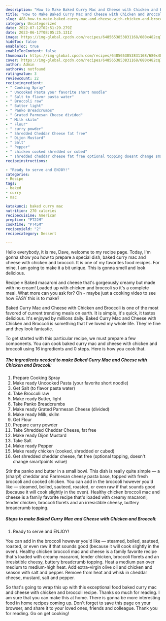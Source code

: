 ```yaml
---
description: "How to Make Baked Curry Mac and Cheese with Chicken and Broccoli yang Delicious"
title: "How to Make Baked Curry Mac and Cheese with Chicken and Broccoli yang Delicious"
slug: 488-how-to-make-baked-curry-mac-and-cheese-with-chicken-and-broccoli-yang-delicious
category: Uncategorized
date: 2022-07-12T02:51:29.279Z
date: 2023-06-17T08:05:25.131Z
image: https://img-global.cpcdn.com/recipes/6485653853831168/680x482cq70/baked-curry-mac-and-cheese-with-chicken-and-broccoli-recipe-main-photo.jpg
hideToc: false
enableToc: true
enableTocContent: false
thumbnail: https://img-global.cpcdn.com/recipes/6485653853831168/680x482cq70/baked-curry-mac-and-cheese-with-chicken-and-broccoli-recipe-main-photo.jpg
cover: https://img-global.cpcdn.com/recipes/6485653853831168/680x482cq70/baked-curry-mac-and-cheese-with-chicken-and-broccoli-recipe-main-photo.jpg
author: Admin
authorAv: notfound
ratingvalue: 3
reviewcount: 22
recipeingredient:
- " Cooking Spray"
- " Uncooked Pasta your favorite short noodle"
- " Salt to flavor pasta water"
- " Broccoli raw"
- " Butter light"
- " Panko Breadcrumbs"
- " Grated Parmesan Cheese divided"
- " Milk skilm"
- " Flour"
- " curry powder"
- " Shredded Cheddar Cheese fat free"
- " Dijon Mustard"
- " Salt"
- " Pepper"
- " chicken cooked shredded or cubed"
- " shredded cheddar cheese fat free optional topping doesnt change smartpoints value"
recipeinstructions:

- "Ready to serve and ENJOY!"
categories:
- Recipe
tags:
- baked
- curry
- mac

katakunci: baked curry mac 
nutrition: 270 calories
recipecuisine: American
preptime: "PT22M"
cooktime: "PT45M"
recipeyield: "2"
recipecategory: Dessert

---
```



Hello everybody, it is me, Dave, welcome to my recipe page. Today, I'm gonna show you how to prepare a special dish, baked curry mac and cheese with chicken and broccoli. It is one of my favorites food recipes. For mine, I am going to make it a bit unique. This is gonna smell and look delicious.

Recipe v Baked macaroni and cheese that&#39;s gorgeously creamy but made with no cream! Loaded up with chicken and broccoli so it&#39;s a complete meal. What more can you ask for? Oh - maybe just a cooking video to see how EASY this is to make?

Baked Curry Mac and Cheese with Chicken and Broccoli is one of the most favored of current trending meals on earth. It is simple, it's quick, it tastes delicious. It's enjoyed by millions daily. Baked Curry Mac and Cheese with Chicken and Broccoli is something that I've loved my whole life. They're fine and they look fantastic.


To get started with this particular recipe, we must prepare a few components. You can cook baked curry mac and cheese with chicken and broccoli using 16 ingredients and 0 steps. Here is how you cook that.

<!--inarticleads1-->

##### The ingredients needed to make Baked Curry Mac and Cheese with Chicken and Broccoli:

1. Prepare  Cooking Spray
1. Make ready  Uncooked Pasta (your favorite short noodle)
1. Get  Salt (to flavor pasta water)
1. Take  Broccoli raw
1. Make ready  Butter, light
1. Take  Panko Breadcrumbs
1. Make ready  Grated Parmesan Cheese (divided)
1. Make ready  Milk, skilm
1. Get  Flour
1. Prepare  curry powder
1. Take  Shredded Cheddar Cheese, fat free
1. Make ready  Dijon Mustard
1. Take  Salt
1. Make ready  Pepper
1. Make ready  chicken (cooked, shredded or cubed)
1. Get  shredded cheddar cheese, fat free (optional topping, doesn&#39;t change smartpoints value)


Stir the panko and butter in a small bowl. This dish is really quite simple — a (sharp!) cheddar and Parmesan cheesy pasta base, topped with fresh broccoli and cooked chicken. You can add in the broccoli however you&#39;d like — steamed, boiled, sauteed, roasted, or even raw if that sounds good (because it will cook slightly in the oven). Healthy chicken broccoli mac and cheese is a family favorite recipe that&#39;s loaded with creamy macaroni, tender chicken, broccoli florets and an irresistible cheesy, buttery breadcrumb topping. 

<!--inarticleads2-->

##### Steps to make Baked Curry Mac and Cheese with Chicken and Broccoli:


1. Ready to serve and ENJOY!

You can add in the broccoli however you&#39;d like — steamed, boiled, sauteed, roasted, or even raw if that sounds good (because it will cook slightly in the oven). Healthy chicken broccoli mac and cheese is a family favorite recipe that&#39;s loaded with creamy macaroni, tender chicken, broccoli florets and an irresistible cheesy, buttery breadcrumb topping. Heat a medium pan over medium to medium-high heat. Add extra-virgin olive oil and chicken and season with salt and pepper. Remove from heat and whisk in cheddar cheese, mustard, salt and pepper. 

So that's going to wrap this up with this exceptional food baked curry mac and cheese with chicken and broccoli recipe. Thanks so much for reading. I am sure that you can make this at home. There is gonna be more interesting food in home recipes coming up. Don't forget to save this page on your browser, and share it to your loved ones, friends and colleague. Thank you for reading. Go on get cooking!
